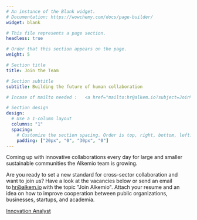 ```yaml
---
# An instance of the Blank widget.
# Documentation: https://wowchemy.com/docs/page-builder/
widget: blank

# This file represents a page section.
headless: true

# Order that this section appears on the page.
weight: 5

# Section title
title: Join the Team 

# Section subtitle
subtitle: Building the future of human collaboration

# Incase of mailto needed :   <a href="mailto:hr@alkem.io?subject=Join%20Alkemio"> </a>

# Section design
design:
  # Use a 1-column layout
  columns: "1"
  spacing:
    # Customize the section spacing. Order is top, right, bottom, left.
    padding: ["20px", "0", "30px", "0"]
---
```


  Coming up with innovative collaborations every day for large and smaller sustainable communities the Alkemio team is growing.  

  Are you ready to set a new standard for cross-sector collaboration and want to join us? Have a look at the vacancies below or send an email to hr@alkem.io with the topic "Join Alkemio". Attach your resume and an idea on how to improve cooperation between public organizations, businesses, startups, and academia. 
  
  [Innovation Analyst](/about/vacany/innovation-analyst)



